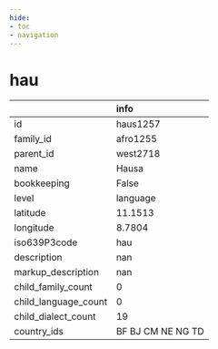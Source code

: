 ```yaml
---
hide:
- toc
- navigation
---
```

# hau
|                      | info              |
|:---------------------|:------------------|
| id                   | haus1257          |
| family_id            | afro1255          |
| parent_id            | west2718          |
| name                 | Hausa             |
| bookkeeping          | False             |
| level                | language          |
| latitude             | 11.1513           |
| longitude            | 8.7804            |
| iso639P3code         | hau               |
| description          | nan               |
| markup_description   | nan               |
| child_family_count   | 0                 |
| child_language_count | 0                 |
| child_dialect_count  | 19                |
| country_ids          | BF BJ CM NE NG TD |